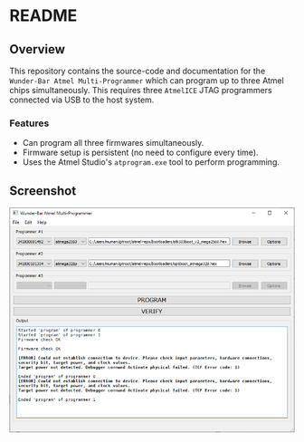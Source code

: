# README

## Overview

This repository contains the source-code and documentation for the `Wunder-Bar Atmel Multi-Programmer` which can program up to three Atmel chips simultaneously. This requires three `AtmelICE` JTAG programmers connected via USB to the host system.

### Features

* Can program all three firmwares simultaneously.
* Firmware setup is persistent (no need to configure every time).
* Uses the Atmel Studio's `atprogram.exe` tool to perform programming.

## Screenshot

![Main Window](images/mainwindow.png)
